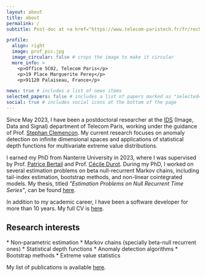 ```yaml
---
layout: about
title: about
permalink: /
subtitle: Post-doc at <a href="https://www.telecom-paristech.fr/fr/recherche/laboratoires/laboratoire-traitement-et-communication-de-linformation-ltci">LTCI</a> Telecom Paris, Institut Polytechnique de Paris <br> <strong>Email:</strong> fernandez [at] telecom-paris [dot] fr

profile:
  align: right
  image: prof_pic.jpg
  image_circular: false # crops the image to make it circular
  more_info: >
    <p>Office 5C02, Telecom Paris</p>
    <p>19 Place Marguerite Perey</p>
    <p>91120 Palaiseau, France</p>

news: true # includes a list of news items
selected_papers: false # includes a list of papers marked as "selected={true}"
social: true # includes social icons at the bottom of the page
---
```



Since May 2023, I have been a postdoctoral researcher at the [IDS](https://www.telecom-paris.fr/fr/ecole/departements-enseignement-recherche/image-donnees-signal) (Image, Data and Signal) department of Telecom Paris, working under the guidance of Prof. [Stephan Clemençon](https://perso.telecom-paristech.fr/clemenco/). My current research focuses on anomaly detection on infinite dimensional spaces and applications of statistical depth functions for multivariate extreme value distributions.

I earned my PhD from Nanterre University in 2023, where I was supervised by Prof. [Patrice Bertail](https://bertail.perso.math.cnrs.fr/) and Prof. [Cécile Durot](https://www.parisnanterre.fr/cecile-durot). During my PhD, I worked on several estimation problems on beta null-recurrent Markov chains, including tail-index estimation, bootstrap methods, and non-linear cointegrated models. My thesis, titled *"Estimation Problems on Null Recurrent Time Series"*, can be found [here](https://theses.hal.science/tel-04267982/document).

In addition to my academic career, I have been a software developer for more than 10 years. My full CV is [here](/assets/pdf/resumee_2024.pdf).

<h2> Research interests </h2>
* Non-parametric estimation
* Markov chains (specially beta-null recurrent ones)
* Statistical depth functions
* Anomaly detection algorithms
* Bootstrap methods
* Extreme value statistics


My list of publications is available [here](/publications).
